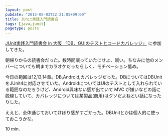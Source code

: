 ```yaml
---
layout: post
pubdate: "2013-08-03T22:21:05+09:00"
title: JUnit実践入門読書会
tags: [java,junit]
pagetype: posts
---
```

[JUnit実践入門読書会 in 大阪 「DB、GUIのテストとコードカバレッジ」](http://junit-osaka.doorkeeper.jp/events/4932) に参加してきた。

朝帰りからの読書会だった。数時間眠っていたにせよ、眠い。ちなみに他のメンバーについても朝までカラオケだったらしく、モチベーション低め。

今日の範囲は12,13,14章。DB,Android,カバレッジだった。DBについてはDBUnitをJUnit4に対応させていた。AndroidについてはUIのテストとして入れられている範囲なのだろうけど、Android興味ない感が出ていて MVC が嫌いなどの話に脱線していて、カバレッジについては某製品(商用)はクソだよねとい話になったりした。

ええと、全体通じておいてけぼり感がすごかった。DBUnitとかは個人的に使っておこうかな。

10 min.
